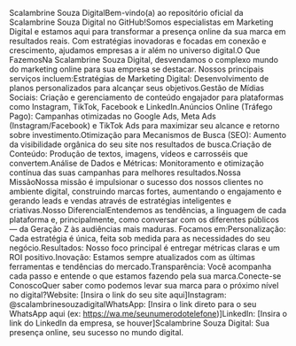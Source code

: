 Scalambrine Souza DigitalBem-vindo(a) ao repositório oficial da Scalambrine Souza Digital no GitHub!Somos especialistas em Marketing Digital e estamos aqui para transformar a presença online da sua marca em resultados reais. Com estratégias inovadoras e focadas em conexão e crescimento, ajudamos empresas a ir além no universo digital.O Que FazemosNa Scalambrine Souza Digital, desvendamos o complexo mundo do marketing online para sua empresa se destacar. Nossos principais serviços incluem:Estratégias de Marketing Digital: Desenvolvimento de planos personalizados para alcançar seus objetivos.Gestão de Mídias Sociais: Criação e gerenciamento de conteúdo engajador para plataformas como Instagram, TikTok, Facebook e LinkedIn.Anúncios Online (Tráfego Pago): Campanhas otimizadas no Google Ads, Meta Ads (Instagram/Facebook) e TikTok Ads para maximizar seu alcance e retorno sobre investimento.Otimização para Mecanismos de Busca (SEO): Aumento da visibilidade orgânica do seu site nos resultados de busca.Criação de Conteúdo: Produção de textos, imagens, vídeos e carrosséis que convertem.Análise de Dados e Métricas: Monitoramento e otimização contínua das suas campanhas para melhores resultados.Nossa MissãoNossa missão é impulsionar o sucesso dos nossos clientes no ambiente digital, construindo marcas fortes, aumentando o engajamento e gerando leads e vendas através de estratégias inteligentes e criativas.Nosso DiferencialEntendemos as tendências, a linguagem de cada plataforma e, principalmente, como conversar com os diferentes públicos — da Geração Z às audiências mais maduras. Focamos em:Personalização: Cada estratégia é única, feita sob medida para as necessidades do seu negócio.Resultados: Nosso foco principal é entregar métricas claras e um ROI positivo.Inovação: Estamos sempre atualizados com as últimas ferramentas e tendências do mercado.Transparência: Você acompanha cada passo e entende o que estamos fazendo pela sua marca.Conecte-se ConoscoQuer saber como podemos levar sua marca para o próximo nível no digital?Website: [Insira o link do seu site aqui]Instagram: @scalambrinesouzadigitalWhatsApp: [Insira o link direto para o seu WhatsApp aqui (ex: https://wa.me/seunumerodotelefone)]LinkedIn: [Insira o link do LinkedIn da empresa, se houver]Scalambrine Souza Digital: Sua presença online, seu sucesso no mundo digital.
